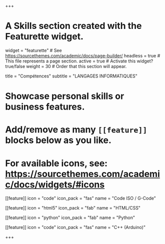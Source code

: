 +++
# A Skills section created with the Featurette widget.
widget = "featurette"  # See https://sourcethemes.com/academic/docs/page-builder/
headless = true  # This file represents a page section.
active = true  # Activate this widget? true/false
weight = 30  # Order that this section will appear.

title = "Compétences"
subtitle = "LANGAGES INFORMATIQUES"

# Showcase personal skills or business features.
# 
# Add/remove as many `[[feature]]` blocks below as you like.
# 
# For available icons, see: https://sourcethemes.com/academic/docs/widgets/#icons

 [[feature]]
  icon = "code"
  icon_pack = "fas"
  name = "Code ISO / G-Code"

[[feature]]
  icon = "html5"
  icon_pack = "fab"
  name = "HTML/CSS"
  
 [[feature]]
  icon = "python"
  icon_pack = "fab"
  name = "Python"
  
  [[feature]]
  icon = "code"
  icon_pack = "fas"
  name = "C++ (Arduino)"

+++

